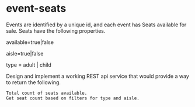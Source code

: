 # event-seats

Events are identified by a unique id, and each event has Seats available for sale. Seats have the following properties.

available=true|false

aisle=true|false

type = adult | child

Design and implement a working REST api service that would provide a way to return the following.

    Total count of seats available.
    Get seat count based on filters for type and aisle. 
